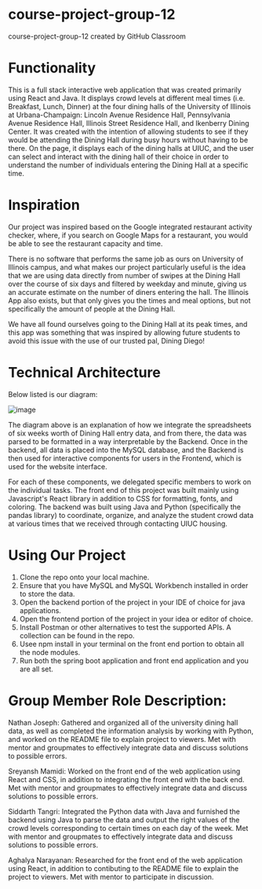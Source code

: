 # course-project-group-12
course-project-group-12 created by GitHub Classroom

# Functionality

This is a full stack interactive web application that was created primarily using React and Java. It displays crowd levels at different meal times (i.e. Breakfast, Lunch, Dinner) at the four dining halls of the University of Illinois at Urbana-Champaign: Lincoln Avenue Residence Hall, Pennsylvania Avenue Residence Hall, Illinois Street Residence Hall, and Ikenberry Dining Center. It was created with the intention of allowing students to see if they would be attending the Dining Hall during busy hours without having to be there. On the page, it displays each of the dining halls at UIUC, and the user can select and interact with the dining hall of their choice in order to understand the number of individuals entering the Dining Hall at a specific time.

# Inspiration

Our project was inspired based on the Google integrated restaurant activity checker, where, if you search on Google Maps for a restaurant, you would be able to see the restaurant capacity and time. 

There is no software that performs the same job as ours on University of Illinois campus, and what makes our project particularly useful is the idea that we are using data directly from number of swipes at the Dining Hall over the course of six days and filtered by weekday and minute, giving us an accurate estimate on the number of diners entering the hall. The Illinois App also exists, but that only gives you the times and meal options, but not specifically the amount of people at the Dining Hall.

We have all found ourselves going to the Dining Hall at its peak times, and this app was something that was inspired by allowing future students to avoid this issue with the use of our trusted pal, Dining Diego!

# Technical Architecture

Below listed is our diagram:

![image](https://user-images.githubusercontent.com/87607418/206287350-a06432a2-6fc0-4469-b95c-15dc50e023f2.png)

The diagram above is an explanation of how we integrate the spreadsheets of six weeks worth of Dining Hall entry data, and from there, the data was parsed to be formatted in a way interpretable by the Backend. Once in the backend, all data is placed into the MySQL database, and the Backend is then used for interactive components for users in the Frontend, which is used for the website interface.

For each of these components, we delegated specific members to work on the individual tasks.
The front end of this project was built mainly using Javascript's React library in addition to CSS for formatting, fonts, and coloring. The backend was built using Java and Python (specifically the pandas library) to coordinate, organize, and analyze the student crowd data at various times that we received through contacting UIUC housing.

# Using Our Project
1. Clone the repo onto your local machine.
2. Ensure that you have MySQL and MySQL Workbench installed in order to store the data.
3. Open the backend portion of the project in your IDE of choice for java applications.
4. Open the frontend portion of the project in your idea or editor of choice.
5. Install Postman or other alternatives to test the supported APIs. A collection can be found in the repo.
6. Usee npm install in your terminal on the front end portion to obtain all the node modules.
7. Run both the spring boot application and front end application and you are all set.

# Group Member Role Description:

Nathan Joseph: Gathered and organized all of the university dining hall data, as well as completed the information analysis by working with Python, and worked on the README file to explain project to viewers. Met with mentor and groupmates to effectively integrate data and discuss solutions to possible errors.

Sreyansh Mamidi: Worked on the front end of the web application using React and CSS, in addition to integrating the front end with the back end. Met with mentor and groupmates to effectively integrate data and discuss solutions to possible errors.

Siddarth Tangri: Integrated the Python data with Java and furnished the backend using Java to parse the data and output the right values of the crowd levels corresponding to certain times on each day of the week. Met with mentor and groupmates to effectively integrate data and discuss solutions to possible errors.

Aghalya Narayanan: Researched for the front end of the web application using React, in addition to contibuting to the README file to explain the project to viewers. Met with mentor to participate in discussion.
